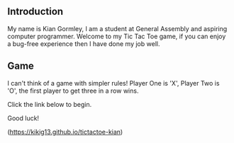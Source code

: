 

## Introduction
My name is Kian Gormley, I am a student at General Assembly and aspiring computer programmer.  Welcome to my Tic Tac Toe game, if you can enjoy a bug-free experience then I have done my job well.

## Game
I can't think of a game with simpler rules!  Player One is 'X', Player Two is 'O', the first player to get three in a row wins.  

Click the link below to begin.

Good luck!

(https://kikig13.github.io/tictactoe-kian)


